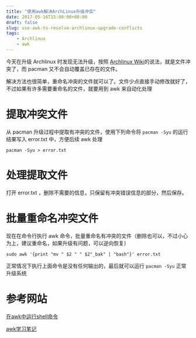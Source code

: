 ```yaml
---
title: "使用awk解决ArchLinux升级冲突"
date: 2017-05-16T15:00:00+08:00
draft: false
slug: use-awk-to-resolve-archlinux-upgrade-conflicts
tags:
    - Archlinux
    - awk
---
```



今天在升级 Archlinux 时发现无法升级，按照 [Archlinux
Wiki](https://wiki.archlinux.org/index.php/Pacman#.22Failed_to_commit_transaction_.28conflicting_files.29.22_error)的说法，就是文件冲突了，而 pacman 又不会自动覆盖已存在的文件。

解决方法也很简单，重命名冲突的文件就可以了。文件少点直接手动修改就好了，不过如果有许多需要重命名的文件，就要用到 awk 来自动化处理

# 提取冲突文件

从 pacman 升级过程中提取有冲突的文件，使用下列命令将 `pacman -Syu` 的运行结果写入 error.txt 中，方便后续 awk 处理

```shell
pacman -Syu > error.txt
```

# 处理提取文件

打开 error.txt ，删除不需要的信息，只保留有冲突错误信息的部分，然后保存。

# 批量重命名冲突文件

现在在命令行执行 awk 命令，批量重命名有冲突的文件（删除也可以，不过小心为上，建议重命名，如果升级有问题，可以逆向恢复）

```shell
sudo awk '{print "mv " $2 " " $2"_bak" | "bash"}' error.txt
```

正常情况下执行上面命令是没有任何输出的，最后就可以运行 `pacman -Syu`
正常升级系统

# 参考网站

[在awk中运行shell命令](http://www.shencan.net/index.php/2012/09/03/%E5%9C%A8awk%E4%B8%AD%E8%BF%90%E8%A1%8Cshell%E5%91%BD%E4%BB%A4/)

[awk学习笔记](http://www.ttlsa.com/docs/awk/#id2809263)
